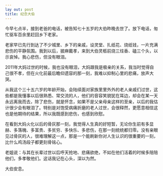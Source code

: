 ```yaml
---
lay out: post
title: 纪念大伯
---
```


今早七点半，接到老爸的电话，被告知七十五岁的大伯昨晚去世了。放下电话，匆忙驱车百余里赶回乡下老家。

老家早已先行到达了不少城里、乡下的亲戚，设灵堂、扎纸花、烧纸钱，一片充满悲伤的平静氛围。我到以后，披麻戴孝，来到大伯灵柩前烧三炷香、磕三个头，以示哀悼。我心悲伤，但没有眼泪。

2011年大妈过世的时候，我也没有眼泪，大妈跟我是极亲的关系，我当时觉得自己很不孝，但在火化前最后瞻仰遗容的那一刻，我难以抑制心里的悲痛，放声大哭。

从我这个三十五六岁的年龄开始，会陆续面对家族里里外外的老人亲戚们过世，这些都是我懂事以后很熟悉、常交流的人，他们的音容笑貌犹在耳边，却会在某一天永远离我而去，除了悲伤，就是怀念，如果不是父亲母亲这样的至亲，以后的我估计很少会有眼泪了。特别是对饱受病痛折磨的老人过世，会很释然，更愿意相信这也是他期待的结果，所以我既感到悲伤，也感到欣慰。

在看到大妈火化以后的骨灰那一刻，我觉得人生真的好短暂，无论你生前有多显赫、多落魄、多富贵、多贫穷、多快乐、多悲伤，在那一刻统统都归零。没有亲眼见过骨灰的人，很难理解这一点，那是一个能刷新你对人生认识的很重要的一刻，比什么鸡汤段子都更刻骨铭心。

老姐说：与其在长辈过世以后呼天抢地、悲痛欲绝，不如在他们活着的时候多陪陪他们，多孝敬他们。这话我记在心头，深以为然。

大伯安息。
